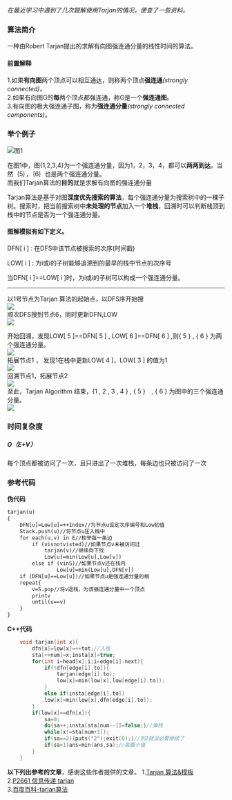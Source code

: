 _在最近学习中遇到了几次题解使用Tarjan的情况，便查了一些资料。_
### 算法简介
一种由Robert Tarjan提出的求解有向图强连通分量的线性时间的算法。
#### 前置解释
1.如果**有向图**两个顶点可以相互通达，则称两个顶点**强连通**_(strongly connected)。_  
2.如果有向图G的**每**两个顶点都强连通，称G是一个**强连通图**。  
3.有向图的极大强连通子图，称为**强连通分量**_(strongly connected components)_。
### 举个例子
![图1](https://upload-images.jianshu.io/upload_images/15974891-78551b7cbac95322.jpg?imageMogr2/auto-orient/strip%7CimageView2/2/w/1240)

在图1中，图{1,2,3,4}为一个强连通分量，因为1，2，3，4，都可以**两两到达**，当然｛5｝，｛6｝也是两个强连通分量。  
而我们Tarjan算法的**目的**就是求解有向图的强连通分量  
  
Tarjan算法是基于对图**深度优先搜索的算法**，每个强连通分量为搜索树中的一棵子树。搜索时，把当前搜索树中**未处理的节点**加入一个**堆栈**，回溯时可以判断栈顶到栈中的节点是否为一个强连通分量。  
#### 图解模拟有如下定义。

DFN[ i ] : 在DFS中该节点被搜索的次序(时间戳)

LOW[ i ] : 为i或i的子树能够追溯到的最早的栈中节点的次序号

当DFN[ i ]==LOW[ i ]时，为i或i的子树可以构成一个强连通分量。  

------------

以1号节点为Tarjan 算法的起始点，以DFS序开始搜  
![](http://upload-images.jianshu.io/upload_images/15974891-a7129d4f146e06b0.png?imageMogr2/auto-orient/strip%7CimageView2/2/w/1240)  
顺次DFS搜到节点6，同时更新DFN,LOW  
![](https://upload-images.jianshu.io/upload_images/15974891-fe580fda93de2c94.png?imageMogr2/auto-orient/strip%7CimageView2/2/w/1240)

开始回溯，发现LOW[ 5 ]==DFN[ 5 ] ,  LOW[ 6 ]==DFN[ 6 ] ,则{ 5 } , { 6 } 为两个强连通分量。  
![](http://upload-images.jianshu.io/upload_images/15974891-fd9366e8a8ebb4d3.png?imageMogr2/auto-orient/strip%7CimageView2/2/w/1240)  
拓展节点1 ， 发现1在栈中更新LOW[ 4 ]，LOW[ 3 ] 的值为1  
![](http://upload-images.jianshu.io/upload_images/15974891-cce4f65071f0569b.png?imageMogr2/auto-orient/strip%7CimageView2/2/w/1240)  
回溯节点1，拓展节点2  
![](http://upload-images.jianshu.io/upload_images/15974891-b6b9387633a740cf.png?imageMogr2/auto-orient/strip%7CimageView2/2/w/1240)  
至此，Tarjan Algorithm 结束，{1 , 2 , 3 , 4 } , { 5 }　,  { 6 } 为图中的三个强连通分量。  
![](http://upload-images.jianshu.io/upload_images/15974891-e9c7879fefaf5c00.png?imageMogr2/auto-orient/strip%7CimageView2/2/w/1240)  

### 时间复杂度
##### O（E+V）
每个顶点都被访问了一次，且只进出了一次堆栈，每条边也只被访问了一次
### 参考代码
**伪代码**
```tex
tarjan(u)
{
    DFN[u]=Low[u]=++Index//为节点u设定次序编号和Low初值
    Stack.push(u)//将节点u压入栈中
    for each(u,v) in E//枚举每一条边
        if (visnotvisted)//如果节点v未被访问过
            tarjan(v)//继续向下找
            Low[u]=min(Low[u],Low[v])
        else if (vinS)//如果节点v还在栈内
                Low[u]=min(Low[u],DFN[v])
    if (DFN[u]==Low[u])//如果节点u是强连通分量的根
    repeat{
        v=S.pop//将v退栈，为该强连通分量中一个顶点
        printv
        until(u==v)
    }
}
```
**C++代码**
```cpp
    void tarjan(int x){
        dfn[x]=low[x]=++tot;//入栈 
        sta[++num]=x;insta[x]=true;
        for(int i=head[x];i;i=edge[i].next){
            if(!dfn[edge[i].to]){
                tarjan(edge[i].to);
                low[x]=min(low[x],low[edge[i].to]);
            }
            else if(insta[edge[i].to])
            low[x]=min(low[x],dfn[edge[i].to]);
        }
        if(low[x]==dfn[x]){
            sa=0;
            do{sa++;insta[sta[num--]]=false;}//弹栈 
            while(x!=sta[num+1]);
            if(sa==2){puts("2");exit(0);}//到2就没必要继续了 
            if(sa>1)ans=min(ans,sa);//取最小值 
        }
    }
```
**以下列出参考的文章**，感谢这些作者提供的文章。
1.[Tarjan 算法&模板](http://www.cnblogs.com/shadowland/p/5872257.html)  
2.[P2661 信息传递 tarjan](https://www.luogu.org/blog/caonibb/p2661-xin-xi-zhuan-di-tarjan)  
3.[百度百科-tarjan算法](https://baike.baidu.com/item/Tarjan%E7%AE%97%E6%B3%95/10687825)
